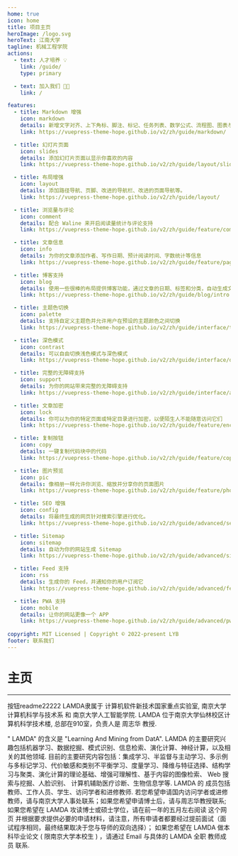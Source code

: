 ```yaml
---
home: true
icon: home
title: 项目主页
heroImage: /logo.svg
heroText: 江南大学
tagline: 机械工程学院
actions:
  - text: 人才培养 💡
    link: /guide/
    type: primary

  - text: 加入我们 👨‍🔬
    link: /

features:
  - title: Markdown 增强
    icon: markdown
    details: 新增文字对齐、上下角标、脚注、标记、任务列表、数学公式、流程图、图表与幻灯片支持
    link: https://vuepress-theme-hope.github.io/v2/zh/guide/markdown/

  - title: 幻灯片页面
    icon: slides
    details: 添加幻灯片页面以显示你喜欢的内容
    link: https://vuepress-theme-hope.github.io/v2/zh/guide/layout/slides

  - title: 布局增强
    icon: layout
    details: 添加路径导航、页脚、改进的导航栏、改进的页面导航等。
    link: https://vuepress-theme-hope.github.io/v2/zh/guide/layout/

  - title: 浏览量与评论
    icon: comment
    details: 配合 Waline 来开启阅读量统计与评论支持
    link: https://vuepress-theme-hope.github.io/v2/zh/guide/feature/comment.html

  - title: 文章信息
    icon: info
    details: 为你的文章添加作者、写作日期、预计阅读时间、字数统计等信息
    link: https://vuepress-theme-hope.github.io/v2/zh/guide/feature/page-info.html

  - title: 博客支持
    icon: blog
    details: 使用一些很棒的布局提供博客功能，通过文章的日期、标签和分类，自动生成文章、分类、标签与时间轴列表
    link: https://vuepress-theme-hope.github.io/v2/zh/guide/blog/intro.html

  - title: 主题色切换
    icon: palette
    details: 支持自定义主题色并允许用户在预设的主题颜色之间切换
    link: https://vuepress-theme-hope.github.io/v2/zh/guide/interface/theme-color.html

  - title: 深色模式
    icon: contrast
    details: 可以自由切换浅色模式与深色模式
    link: https://vuepress-theme-hope.github.io/v2/zh/guide/interface/darkmode.html

  - title: 完整的无障碍支持
    icon: support
    details: 为你的网站带来完整的无障碍支持
    link: https://vuepress-theme-hope.github.io/v2/zh/guide/interface/accessibility.html

  - title: 文章加密
    icon: lock
    details: 你可以为你的特定页面或特定目录进行加密，以便陌生人不能随意访问它们
    link: https://vuepress-theme-hope.github.io/v2/zh/guide/feature/encrypt.html

  - title: 复制按钮
    icon: copy
    details: 一键复制代码块中的代码
    link: https://vuepress-theme-hope.github.io/v2/zh/guide/feature/copy-code.html

  - title: 图片预览
    icon: pic
    details: 像相册一样允许你浏览、缩放并分享你的页面图片
    link: https://vuepress-theme-hope.github.io/v2/zh/guide/feature/photo-swipe.html

  - title: SEO 增强
    icon: config
    details: 将最终生成的网页针对搜索引擎进行优化。
    link: https://vuepress-theme-hope.github.io/v2/zh/guide/advanced/seo.html

  - title: Sitemap
    icon: sitemap
    details: 自动为你的网站生成 Sitemap
    link: https://vuepress-theme-hope.github.io/v2/zh/guide/advanced/sitemap.html

  - title: Feed 支持
    icon: rss
    details: 生成你的 Feed，并通知你的用户订阅它
    link: https://vuepress-theme-hope.github.io/v2/zh/guide/advanced/feed.html

  - title: PWA 支持
    icon: mobile
    details: 让你的网站更像一个 APP
    link: https://vuepress-theme-hope.github.io/v2/zh/guide/advanced/pwa.html
    
copyright: MIT Licensed | Copyright © 2022-present LYB
footer: 联系我们
---
```


# 主页
-----------------
<template>
<el-button type="success">按钮readme1</el-button>
</template>

<el-button type="success">按钮readme22222</el-button>
LAMDA隶属于 计算机软件新技术国家重点实验室, 南京大学计算机科学与技术系 和 南京大学人工智能学院. LAMDA 位于南京大学仙林校区计算机科学技术楼, 总部在910室，负责人是 周志华 教授.

" LAMDA" 的含义是 "Learning And Mining from DatA". LAMDA 的主要研究兴趣包括机器学习、数据挖掘、模式识别、信息检索、演化计算、神经计算，以及相关的其他领域. 目前的主要研究内容包括：集成学习、半监督与主动学习、多示例与多标记学习、代价敏感和类别不平衡学习、度量学习、降维与特征选择、结构学习与聚类、演化计算的理论基础、增强可理解性、基于内容的图像检索、 Web 搜索与挖掘、人脸识别、 计算机辅助医疗诊断、生物信息学等. LAMDA 的 成员包括教师、工作人员、学生、访问学者和进修教师. 若您希望申请国内访问学者或进修教师，请与南京大学人事处联系；如果您希望申请博士后，请与周志华教授联系; 如果您希望在 LAMDA 攻读博士或硕士学位，请在前一年的五月左右阅读 这个网页 并根据要求提供必要的申请材料，请注意，所有申请者都要经过提前面试（面试程序相同，最终结果取决于您与导师的双向选择）； 如果您希望在 LAMDA 做本科毕业论文 ( 限南京大学本校生 ) ，请通过 Email 与具体的 LAMDA 全职 教师成员 联系.

<template>
<el-button type="success">按钮</el-button>
<el-button type="success">按钮</el-button>
<el-button type="success">按钮</el-button>
<el-button type="success">按钮</el-button>
<el-button type="success">按钮</el-button>
</template>

<script>
  export default {
    data() {
      return {
        options: [{
          value: '选项1',
          label: '黄金糕'
        }, {
          value: '选项2',
          label: '双皮奶'
        }],
        value: ''
      }
    }
  }
</script>


